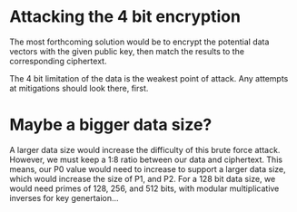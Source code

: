 # Attacking the 4 bit encryption
The most forthcoming solution would be to encrypt the potential data vectors with the given public key, then match the results to the corresponding ciphertext.

The 4 bit limitation of the data is the weakest point of attack. Any attempts at mitigations should look there, first.

# Maybe a bigger data size?
A larger data size would increase the difficulty of this brute force attack. However, we must keep a 1:8 ratio between our data and ciphertext. This means, our P0 value would need to increase to support a larger data size, which would increase the size of P1, and P2. For a 128 bit data size, we would need primes of 128, 256, and 512 bits, with modular multiplicative inverses for key genertaion...
